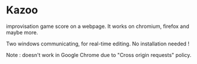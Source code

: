 # Kazoo
improvisation game score on a webpage. It works on chromium, firefox and maybe more.

Two windows communicating, for real-time editing. No installation needed !

Note : doesn't work in Google Chrome due to "Cross origin requests" policy.
